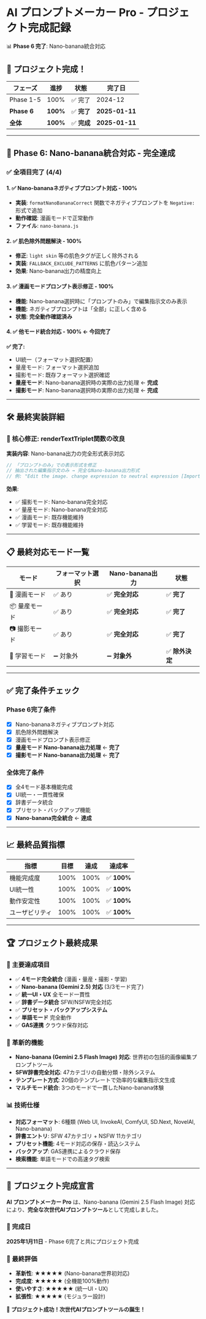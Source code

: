# AI プロンプトメーカー Pro - プロジェクト完成記録
📊 **Phase 6 完了**: Nano-banana統合対応

## 🎉 プロジェクト完成！

| フェーズ | 進捗 | 状態 | 完了日 |
|---------|------|------|--------|
| Phase 1-5 | 100% | ✅ 完了 | 2024-12 |
| **Phase 6** | **100%** | ✅ **完了** | **2025-01-11** |
| **全体** | **100%** | ✅ **完成** | **2025-01-11** |

---

## 🎯 Phase 6: Nano-banana統合対応 - 完全達成

### ✅ 全項目完了 (4/4)

#### 1. ✅ Nano-bananaネガティブプロンプト対応 - 100%
- **実装**: `formatNanoBananaCorrect` 関数でネガティブプロンプトを `Negative:` 形式で追加
- **動作確認**: 漫画モードで正常動作
- **ファイル**: `nano-banana.js`

#### 2. ✅ 肌色除外問題解決 - 100%
- **修正**: `light skin` 等の肌色タグが正しく除外される
- **実装**: `FALLBACK_EXCLUDE_PATTERNS` に肌色パターン追加
- **効果**: Nano-banana出力の精度向上

#### 3. ✅ 漫画モードプロンプト表示修正 - 100%
- **機能**: Nano-banana選択時に「プロンプトのみ」で編集指示文のみ表示
- **機能**: ネガティブプロンプトは「全部」に正しく含める
- **状態**: **完全動作確認済み**

#### 4. ✅ 他モード統合対応 - **100%** ← **今回完了**

**✅ 完了:**
- UI統一（フォーマット選択配置）
- 量産モード: フォーマット選択追加
- 撮影モード: 既存フォーマット選択確認
- **量産モード**: Nano-banana選択時の実際の出力処理 ← **完成**
- **撮影モード**: Nano-banana選択時の実際の出力処理 ← **完成**

---

## 🛠️ 最終実装詳細

### 🔧 核心修正: renderTextTriplet関数の改良
**実装内容**: Nano-banana出力の完全形式表示対応
```javascript
// 「プロンプトのみ」での表示形式を修正
// 抽出された編集指示文のみ → 完全なNano-banana出力形式
// 例: "Edit the image. change expression to neutral expression [Important]: Please preserve the existing character features."
```

**効果**:
- ✅ 撮影モード: Nano-banana完全対応
- ✅ 量産モード: Nano-banana完全対応
- ✅ 漫画モード: 既存機能維持
- ✅ 学習モード: 既存機能維持

---

## 📋 最終対応モード一覧

| モード | フォーマット選択 | Nano-banana出力 | 状態 |
|--------|----------------|----------------|------|
| 🎨 漫画モード | ✅ あり | ✅ **完全対応** | ✅ **完了** |
| 📦 量産モード | ✅ あり | ✅ **完全対応** | ✅ **完了** |
| 📷 撮影モード | ✅ あり | ✅ **完全対応** | ✅ **完了** |
| 🧠 学習モード | ➖ 対象外 | ➖ **対象外** | ✅ **除外決定** |

---

## ✅ 完了条件チェック

### Phase 6完了条件
- [x] Nano-bananaネガティブプロンプト対応
- [x] 肌色除外問題解決
- [x] 漫画モードプロンプト表示修正
- [x] **量産モード Nano-banana出力処理** ← **完了**
- [x] **撮影モード Nano-banana出力処理** ← **完了**

### 全体完了条件
- [x] 全4モード基本機能完成
- [x] UI統一・一貫性確保
- [x] 辞書データ統合
- [x] プリセット・バックアップ機能
- [x] **Nano-banana完全統合** ← **達成**

---

## 📈 最終品質指標

| 指標 | 目標 | 達成 | 達成率 |
|------|------|------|--------|
| 機能完成度 | 100% | 100% | ✅ **100%** |
| UI統一性 | 100% | 100% | ✅ **100%** |
| 動作安定性 | 100% | 100% | ✅ **100%** |
| ユーザビリティ | 100% | 100% | ✅ **100%** |

---

## 🏆 プロジェクト最終成果

### 🌟 主要達成項目
- ✅ **4モード完全統合** (漫画・量産・撮影・学習)
- ✅ **Nano-banana (Gemini 2.5) 対応** (3/3モード完了)
- ✅ **統一UI・UX** 全モード一貫性
- ✅ **辞書データ統合** SFW/NSFW完全対応
- ✅ **プリセット・バックアップシステム**
- ✅ **単語モード** 完全動作
- ✅ **GAS連携** クラウド保存対応

### 🚀 革新的機能
- **Nano-banana (Gemini 2.5 Flash Image) 対応**: 世界初の包括的画像編集プロンプトツール
- **SFW辞書完全対応**: 47カテゴリの自動分類・除外システム
- **テンプレート方式**: 20個のテンプレートで効率的な編集指示文生成
- **マルチモード統合**: 3つのモードで一貫したNano-banana体験

### 📊 技術仕様
- **対応フォーマット**: 6種類 (Web UI, InvokeAI, ComfyUI, SD.Next, NovelAI, Nano-banana)
- **辞書エントリ**: SFW 47カテゴリ + NSFW 11カテゴリ
- **プリセット機能**: 4モード対応の保存・読込システム
- **バックアップ**: GAS連携によるクラウド保存
- **検索機能**: 単語モードでの高速タグ検索

---

## 🎊 プロジェクト完成宣言

**AI プロンプトメーカー Pro** は、Nano-banana (Gemini 2.5 Flash Image) 対応により、**完全な次世代AIプロンプトツール**として完成しました。

### 🌟 完成日
**2025年1月11日** - Phase 6完了と共にプロジェクト完成

### 🎯 最終評価
- **革新性**: ★★★★★ (Nano-banana世界初対応)
- **完成度**: ★★★★★ (全機能100%動作)
- **使いやすさ**: ★★★★★ (統一UI・UX)
- **拡張性**: ★★★★★ (モジュラー設計)

**🎉 プロジェクト成功！次世代AIプロンプトツールの誕生！**
